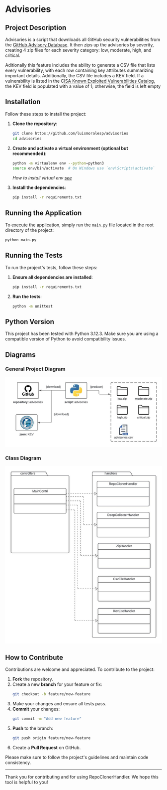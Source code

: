 # Advisories

## Project Description

Advisories is a script that downloads all GitHub security vulnerabilities from the [GitHub Advisory Database](https://github.com/advisories). It then zips up the advisories by severity, creating 4 zip files for each severity category: low, moderate, high, and critical.

Aditionally this feature includes the ability to generate a CSV file that lists every vulnerability, with each row containing key attributes summarizing important details. Additionally, the CSV file includes a KEV field. If a vulnerability is listed in the C[ISA Known Exploited Vulnerabilities Catalog](https://www.cisa.gov/known-exploited-vulnerabilities-catalog), the KEV field is populated with a value of 1; otherwise, the field is left empty

## Installation

Follow these steps to install the project:

1. **Clone the repository**:
    ```bash
    git clone https://github.com/luismoralesp/advisories
    cd advisories
    ```

2. **Create and activate a virtual environment (optional but recommended)**:
    ```bash
    python -m virtualenv env --python=python3
    source env/bin/activate  # On Windows use `env\Scripts\activate`
    ```
    *How to install virtual env [see](https://virtualenv.pypa.io/en/latest/installation.html)*

3. **Install the dependencies**:
    ```bash
    pip install -r requirements.txt
    ```

## Running the Application

To execute the application, simply run the `main.py` file located in the root directory of the project:

```bash
python main.py
```

## Running the Tests

To run the project's tests, follow these steps:

1. **Ensure all dependencies are installed**:
    ```bash
    pip install -r requirements.txt
    ```

2. **Run the tests**:
    ```bash
    python -m unittest
    ```

## Python Version

This project has been tested with Python 3.12.3. Make sure you are using a compatible version of Python to avoid compatibility issues.

## Diagrams

### General Project Diagram

![General Diagram](diagrams/diagram.jpeg)

### Class Diagram

![Class Diagram](diagrams/class-diagram.jpeg)

## How to Contribute

Contributions are welcome and appreciated. To contribute to the project:

1. **Fork** the repository.
2. Create a new **branch** for your feature or fix:
    ```bash
    git checkout -b feature/new-feature
    ```
3. Make your changes and ensure all tests pass.
4. **Commit** your changes:
    ```bash
    git commit -m "Add new feature"
    ```
5. **Push** to the branch:
    ```bash
    git push origin feature/new-feature
    ```
6. Create a **Pull Request** on GitHub.

Please make sure to follow the project's guidelines and maintain code consistency.

---

Thank you for contributing and for using RepoClonerHandler. We hope this tool is helpful to you!
